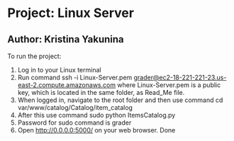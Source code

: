 # Project: Linux Server
## Author:  Kristina Yakunina
To run the project:
1. Log in to your Linux terminal
2. Run command ssh -i Linux-Server.pem grader@ec2-18-221-221-23.us-east-2.compute.amazonaws.com
where Linux-Server.pem is a public key, which is located in the same folder, as Read_Me file.
3. When logged in, navigate to the root folder and then use command cd var/www/catalog/Catalog/item_catalog   
4. After this use command sudo python ItemsCatalog.py
5. Password for sudo command is  grader
6. Open http://0.0.0.0:5000/ on your web browser. Done



